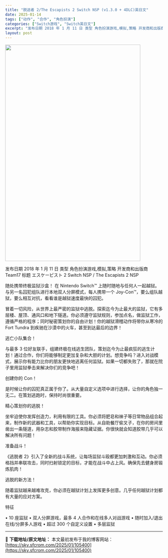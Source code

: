 ```yaml
---
title: "脱逃者 2/The Escapists 2 Switch NSP (v1.3.0 + 4DLC)英日文"
date: 2025-01-14
tags: ["动作", "合作", "角色扮演"]
categories: ["Switch游戏", "Switch英日文"]
excerpt: "发布日期 2018 年 1 月 11 日 类型 角色扮演游戏,模拟,策略 开发商和出版商 Team17 标题 エスケーピスト 2 Switch NSP / The Escapists 2 NSP 随处携带终极监狱沙盒！ 在 Nintendo Switch™ 上随时随地与任何人一起越狱。与另一名囚犯组&hellip;"
layout: post
---
```


<img class="aligncenter size-full wp-image-105371" src="https://sky.sfcrom.com/wp-content/uploads/2025/01/2025011403422788.webp" alt="" width="432" height="692" />

发布日期 2018 年 1 月 11 日
类型 角色扮演游戏,模拟,策略
开发商和出版商 Team17
标题 エスケーピスト 2 Switch NSP / The Escapists 2 NSP

随处携带终极监狱沙盒！
在 Nintendo Switch™ 上随时随地与任何人一起越狱。与另一名囚犯组队进行本地双人分屏模式，每人携带一个 Joy-Con™，要么组队越狱，要么相互对抗，看看谁是越狱速度最快的囚犯。

冒着一切风险，从世界上最严密的监狱中逃脱。探索迄今为止最大的监狱，它有多层楼、屋顶、通风口和地下隧道。你必须遵守监狱规则，参加点名，做监狱工作，遵循严格的程序；同时秘密策划你的自由计划！你的越狱滑稽动作将带你从寒冷的 Fort Tundra 到疾驰在沙漠中的火车，甚至到达最后的边界！

逃亡小队集合！

与最多 3 位好友联手，组建终极在线逃生团队，策划迄今为止最疯狂的逃生计划！通过合作，你们将能够制定更加复杂和大胆的计划。想竞争吗？进入对战模式，展示你有能力比你的朋友更快地逃离任何监狱。如果一切都失败了，那就在院子里用监狱拳击来解决你们的竞争吧！

创建你的 Con！

是时候让你的囚犯真正属于你了。从大量自定义选项中进行选择，让你的角色独一无二。在策划逃跑时，保持时尚很重要。

精心策划你的逃脱！

坐牢迫使你发挥创造力，利用有限的工具。你必须将肥皂和袜子等日常物品组合起来，制作新的武器和工具，以帮助你实现目标。从自助餐厅偷叉子，在你的房间里凿出一条隧道，用杂志和胶带制作海报来隐藏证据。你很快就会知道胶带几乎可以解决所有问题！

准备战斗！

《逃脱者 2》引入了全新的战斗系统，让每场监狱斗殴都更加刺激和互动。你必须格挡并串联攻击，同时扫射锁定的目标，才能在战斗中占上风。确保先去健身房锻炼肌肉！

逃脱的新方法！

随着监狱越来越难攻克，你必须在越狱计划上发挥更多创意。几乎任何越狱计划都有大量的应对方案。

特征

• 10 座监狱
• 双人分屏游戏，最多 4 人合作和在线多人对战游戏
• 随时加入/退出在线/分屏多人游戏
• 超过 300 个自定义设置
• 多层监狱

---
📖 **下载地址/原文地址：** 本文最初发布于我的博客网站：[https://sky.sfcrom.com/2025/01/105400](https://sky.sfcrom.com/2025/01/105400)
